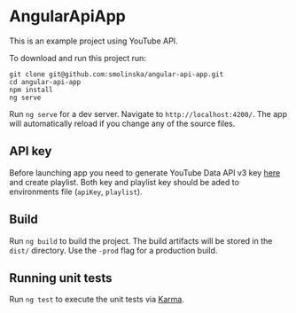 # AngularApiApp

This is an example project using YouTube API.

To download and run this project run:

```
git clone git@github.com:smolinska/angular-api-app.git
cd angular-api-app
npm install
ng serve
```


Run `ng serve` for a dev server. Navigate to `http://localhost:4200/`. The app will automatically reload if you change any of the source files.

## API key
Before launching app you need to generate YouTube Data API v3 key [here](https://developers.google.com/youtube/v3/getting-started)
and create playlist. Both key and playlist key should be aded to environments file (`apiKey`, `playlist`).


## Build

Run `ng build` to build the project. The build artifacts will be stored in the `dist/` directory. Use the `-prod` flag for a production build.

## Running unit tests

Run `ng test` to execute the unit tests via [Karma](https://karma-runner.github.io).
